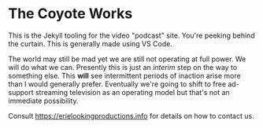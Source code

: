 The Coyote Works
=================

This is the Jekyll tooling for the video "podcast" site.  You're peeking behind the curtain.  This is generally made using VS Code.

The world may still be mad yet we are still not operating at full power.  We will do what we can.  Presently this is just an *interim* step on the way to something else.  This **will** see intermittent periods of inaction arise more than I would generally prefer.  Eventually we're going to shift to free ad-support streaming television as an operating model but that's not an immediate possibility.

Consult <https://erielookingproductions.info> for details on how to contact us.
